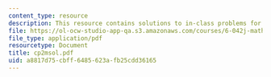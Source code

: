 ```yaml
---
content_type: resource
description: This resource contains solutions to in-class problems for week 2, monday.
file: https://ol-ocw-studio-app-qa.s3.amazonaws.com/courses/6-042j-mathematics-for-computer-science-fall-2005/a8817d75cbff6485623afb25cdd36165_cp2msol.pdf
file_type: application/pdf
resourcetype: Document
title: cp2msol.pdf
uid: a8817d75-cbff-6485-623a-fb25cdd36165
---
```

